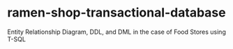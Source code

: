 # ramen-shop-transactional-database

Entity Relationship Diagram, DDL, and DML in the case of Food Stores using T-SQL
